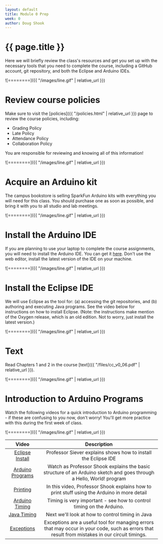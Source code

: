 ```yaml
---
layout: default
title: Module 0 Prep
week: 0
author: Doug Shook
---
```


# {{ page.title }}

Here we will briefly review the class\'s resources and get you set up with the necessary tools that you need to complete the course, including a GitHub account, git repository, and both the Eclipse and Arduino IDEs.

![========]({{ "/images/line.gif" | relative_url }})

# Review course policies

Make sure to visit the [policies]({{ "/policies.html" | relative_url }}) page to review the course policies, including:

* Grading Policy
* Late Policy
* Attendance Policy
* Collaboration Policy

You are responsible for reviewing and knowing all of this information!

![========]({{ "/images/line.gif" | relative_url }})

# Acquire an Arduino kit

The campus bookstore is selling SparkFun Arduino kits with everything you will need for this class. You should purchase one as soon as possible, and bring it with you to all studio and lab meetings.

![========]({{ "/images/line.gif" | relative_url }})

# Install the Arduino IDE

If you are planning to use your laptop to complete the course assignments, you will need to install the Arduino IDE. You can get it [here](https://www.arduino.cc/en/Main/Software). Don\'t use the web editor, install the latest version of the IDE on your machine.

![========]({{ "/images/line.gif" | relative_url }})

# Install the Eclipse IDE

We will use Eclipse as the tool for: (a) accessing the git repositories, and (b) authoring and executing Java programs. See the video below for instructions on how to install Eclipse. (Note: the instructions make mention of the Oxygen release, which is an old edition. Not to worry, just install the latest version.)

![========]({{ "/images/line.gif" | relative_url }})

# Text

Read Chapters 1 and 2 in the course
[text]({{ "/files/cc_v0_06.pdf" | relative_url }}).

![========]({{ "/images/line.gif" | relative_url }})

# Introduction to Arduino Programs

Watch the following videos for a quick introduction to Arduino programming - if these are confusing to you now, don\'t worry! You\'ll get more practice with this during the first week of class.

![========]({{ "/images/line.gif" | relative_url }})

|Video | Description |
|:-----:|:----------:|
|[Eclipse Install](https://classes.engineering.wustl.edu/2020/spring/cse131/videos/InstallEclipse/) | Professor Siever explains shows how to install the Eclipse IDE |
|[Arduino Programs](https://wustl.box.com/s/xdgu2dy4vigi7txq5qm17mv1onc3ix0g) | Watch as Professor Shook explains the basic structure of an Arduino sketch and goes through a Hello, World! program |
|[Printing](https://wustl.box.com/s/09ppka5aweq9invce6klleuk2pwvbx1l) | In this video, Professor Shook explains how to print stuff using the Arduino in more detail |
|[Arduino Timing](https://wustl.box.com/s/c3g3lxaenilnsbafgpy0gbkzpz4f4oh2) | Timing is very important - see how to control timing on the Arduino. |
|[Java Timing](https://wustl.box.com/s/06du4se1o0syu2bu6opwc0upq7djhgm9) | Next we\'ll look at how to control timing in Java |
|[Exceptions](https://wustl.box.com/s/gwdts37609gzxcngfdf24hgdvudnmu25) | Exceptions are a useful tool for managing errors that may occur in your code, such as errors that result from mistakes in our circuit timings. |

